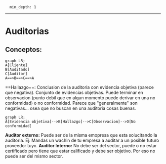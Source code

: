 ~~~toc
  min_depth: 1
~~~

---
# Auditorias
## Conceptos:

~~~mermaid
graph LR;
A[Cliente]
B[Auditado]
C[Auditor]
A==>B==>C==>A
~~~

==Hallazgo==: Conclusion de la auditoria con evidencia objetiva (parece que negativa). Conjunto de evidencias objetivas. Puede terminar en observacion (punto debil que en algun momento puede derivar en una no conformidad) o no conformidad. Parece que "generalmente" son negativas... osea que no buscan en una auditoria cosas buenas.

~~~mermaid
graph LR;
A[Evidencia objetiva]-->B[Hallazgo]-->C[Observacion]-->D[No conformidad]
~~~

**Auditor externo:** Puede ser de la misma emopresa que esta solucitando la auditoria. Ej: Mandas un wachin de tu empresa a auditar a un posible futuro proveedor tuyo.
**Auditor Interno:** No debe ser del sector, puede o no estar certificado pero tiene que estar calificado y debe ser objetivo. Por eso no puede ser del mismo sector.

